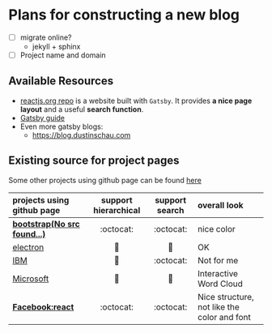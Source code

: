 # Plans for constructing a new blog
 - [ ] migrate online?
    - jekyll + sphinx
 - [ ] Project name and domain

## Available Resources
 - [reactjs.org repo](https://github.com/reactjs/reactjs.org) is a website built with `Gatsby`. It provides **a nice page layout** and a useful **search function**.
 - [Gatsby guide](https://www.gatsbyjs.org/blog/2017-07-19-creating-a-blog-with-gatsby/)
 - Even more gatsby blogs:
    - https://blog.dustinschau.com

## Existing source for project pages
Some other projects using github page can be found [here](https://github.com/collections/github-pages-examples)

| projects using github page                                          |    support hierarchical|   support search| overall look |
| :------------                                         |               :-------:|  :-------------:| :-----------|
| [**bootstrap(No src found...)**](https://github.com/twbs/bootstrap)         | :octocat:              | :octocat:       | nice color   |
| [electron](https://github.com/electron/electronjs.org) | :no_good:              | :no_good:       | OK           |
| [IBM](https://github.com/IBM/ibm.github.io)            | :no_good:              | :octocat:       | Not for me   |
| [Microsoft](https://github.com/Microsoft/microsoft.github.io)| :no_good:        | :no_good:       | Interactive Word Cloud |
| [**Facebook:react**](https://github.com/facebook/react)| :octocat:        | :octocat:    | Nice structure, not like the color and font|


